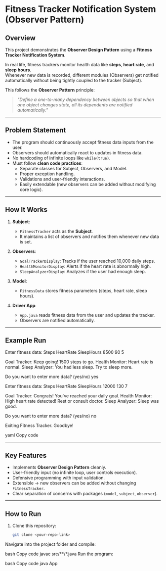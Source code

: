 # Fitness Tracker Notification System (Observer Pattern)

##  Overview
This project demonstrates the **Observer Design Pattern** using a **Fitness Tracker Notification System**.

In real life, fitness trackers monitor health data like **steps**, **heart rate**, and **sleep hours**.  
Whenever new data is recorded, different modules (Observers) get notified automatically without being tightly coupled to the tracker (Subject).

This follows the **Observer Pattern** principle:
> *"Define a one-to-many dependency between objects so that when one object changes state, all its dependents are notified automatically."*

---

##  Problem Statement
- The program should continuously accept fitness data inputs from the user.
- Observers should automatically react to updates in fitness data.
- No hardcoding of infinite loops like `while(true)`.
- Must follow **clean code practices**:
    - Separate classes for Subject, Observers, and Model.
    - Proper exception handling.
    - Validations and user-friendly interactions.
    - Easily extendable (new observers can be added without modifying core logic).

---

##  How It Works
1. **Subject**:
    - `FitnessTracker` acts as the **Subject**.
    - It maintains a list of observers and notifies them whenever new data is set.

2. **Observers**:
    - `GoalTrackerDisplay`: Tracks if the user reached 10,000 daily steps.
    - `HealthMonitorDisplay`: Alerts if the heart rate is abnormally high.
    - `SleepAnalyzerDisplay`: Analyzes if the user had enough sleep.

3. **Model**:
    - `FitnessData` stores fitness parameters (steps, heart rate, sleep hours).

4. **Driver App**:
    - `App.java` reads fitness data from the user and updates the tracker.
    - Observers are notified automatically.

---

##  Example Run
Enter fitness data: Steps HeartRate SleepHours
8500 90 5

Goal Tracker: Keep going! 1500 steps to go.
Health Monitor: Heart rate is normal.
Sleep Analyzer: You had less sleep. Try to sleep more.

Do you want to enter more data? (yes/no)
yes

Enter fitness data: Steps HeartRate SleepHours
12000 130 7

Goal Tracker: Congrats! You've reached your daily goal.
Health Monitor: High heart rate detected! Rest or consult doctor.
Sleep Analyzer: Sleep was good.

Do you want to enter more data? (yes/no)
no

Exiting Fitness Tracker. Goodbye!

yaml
Copy code

---

##  Key Features
- Implements **Observer Design Pattern** cleanly.
- User-friendly input (no infinite loop, user controls execution).
- Defensive programming with input validation.
- Extensible → new observers can be added without changing `FitnessTracker`.
- Clear separation of concerns with packages (`model`, `subject`, `observer`).

---

##  How to Run
1. Clone this repository:
   ```bash
   git clone <your-repo-link>
Navigate into the project folder and compile:

bash
Copy code
javac src/**/*.java
Run the program:

bash
Copy code
java App